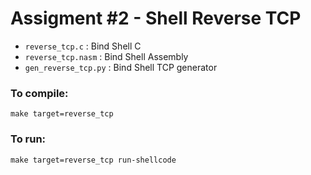 # Assigment #2 - Shell Reverse TCP

- `reverse_tcp.c` : Bind Shell C
- `reverse_tcp.nasm` : Bind Shell Assembly
- `gen_reverse_tcp.py` : Bind Shell TCP generator

### To compile:
```
make target=reverse_tcp
```

### To run:
```
make target=reverse_tcp run-shellcode
```
